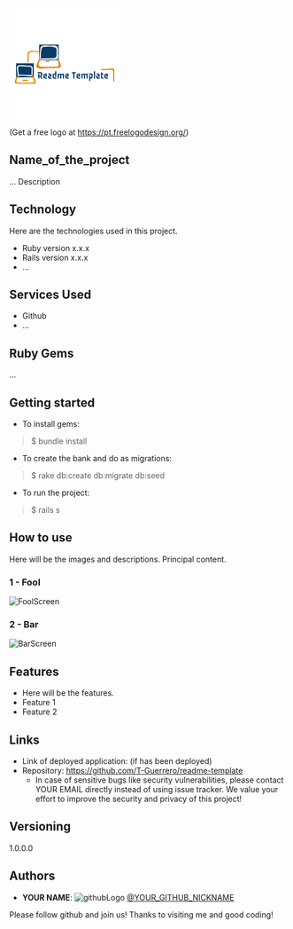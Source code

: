 ![Logo of the project](https://github.com/T-Guerrero/readme-template/blob/master/readme_images/logo.png)

(Get a free logo at https://pt.freelogodesign.org/)
 
## Name_of_the_project
 
... Description
 
 
## Technology 
 
Here are the technologies used in this project.
 
* Ruby version  x.x.x
* Rails version x.x.x
* ...
 
 
## Services Used
 
* Github
* ...
 
 
## Ruby Gems
...
 
## Getting started
 
* To install gems:
>    $ bundle install
* To create the bank and do as migrations:
>    $ rake db:create db:migrate db:seed
* To run the project:
>    $ rails s
 
## How to use
 
Here will be the images and descriptions. Principal content.

### 1 - Fool
![FoolScreen](https://github.com/T-Guerrero/readme-template/blob/master/readme_images/FoolScreen.png)

### 2 - Bar
![BarScreen](https://github.com/T-Guerrero/readme-template/blob/master/readme_images/BarScreen.png)
 
 
## Features
 
  - Here will be the features.
  - Feature 1
  - Feature 2
 
 
## Links
 
  - Link of deployed application: (if has been deployed)
  - Repository: https://github.com/T-Guerrero/readme-template
    - In case of sensitive bugs like security vulnerabilities, please contact
      YOUR EMAIL directly instead of using issue tracker. We value your effort
      to improve the security and privacy of this project!
 
 
## Versioning
 
1.0.0.0
 
 
## Authors
 
* **YOUR NAME**:
<img src="https://github.githubassets.com/images/modules/logos_page/GitHub-Mark.png" alt="githubLogo" width="28px" height="28px"> [@YOUR_GITHUB_NICKNAME](https://github.com/YOUR_GITHUB_NICKNAME)
 
 
Please follow github and join us!
Thanks to visiting me and good coding!

